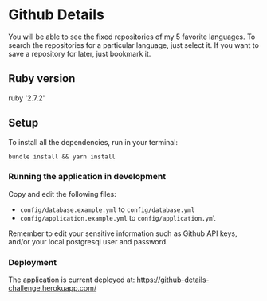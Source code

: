 # Github Details

You will be able to see the fixed repositories of my 5 favorite languages.
To search the repositories for a particular language, just select it.
If you want to save a repository for later, just bookmark it.

## Ruby version

ruby '2.7.2'

## Setup

To install all the dependencies, run in your terminal:

`bundle install && yarn install`

### Running the application in development

Copy and edit the following files:

- `config/database.example.yml` to `config/database.yml`
- `config/application.example.yml` to `config/application.yml`

Remember to edit your sensitive information such as Github API keys, and/or your local
postgresql user and password.


### Deployment

The application is current deployed at: https://github-details-challenge.herokuapp.com/
